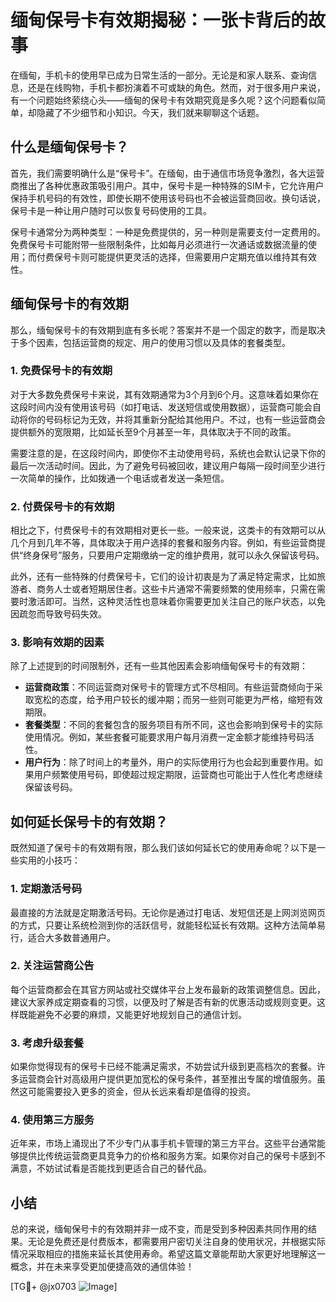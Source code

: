 # 缅甸保号卡有效期揭秘：一张卡背后的故事

在缅甸，手机卡的使用早已成为日常生活的一部分。无论是和家人联系、查询信息，还是在线购物，手机卡都扮演着不可或缺的角色。然而，对于很多用户来说，有一个问题始终萦绕心头——缅甸的保号卡有效期究竟是多久呢？这个问题看似简单，却隐藏了不少细节和小知识。今天，我们就来聊聊这个话题。

## 什么是缅甸保号卡？

首先，我们需要明确什么是“保号卡”。在缅甸，由于通信市场竞争激烈，各大运营商推出了各种优惠政策吸引用户。其中，保号卡是一种特殊的SIM卡，它允许用户保持手机号码的有效性，即使长期不使用该号码也不会被运营商回收。换句话说，保号卡是一种让用户随时可以恢复号码使用的工具。

保号卡通常分为两种类型：一种是免费提供的，另一种则是需要支付一定费用的。免费保号卡可能附带一些限制条件，比如每月必须进行一次通话或数据流量的使用；而付费保号卡则可能提供更灵活的选择，但需要用户定期充值以维持其有效性。

## 缅甸保号卡的有效期

那么，缅甸保号卡的有效期到底有多长呢？答案并不是一个固定的数字，而是取决于多个因素，包括运营商的规定、用户的使用习惯以及具体的套餐类型。

### 1. 免费保号卡的有效期

对于大多数免费保号卡来说，其有效期通常为3个月到6个月。这意味着如果你在这段时间内没有使用该号码（如打电话、发送短信或使用数据），运营商可能会自动将你的号码标记为无效，并将其重新分配给其他用户。不过，也有一些运营商会提供额外的宽限期，比如延长至9个月甚至一年，具体取决于不同的政策。

需要注意的是，在这段时间内，即使你不主动使用号码，系统也会默认记录下你的最后一次活动时间。因此，为了避免号码被回收，建议用户每隔一段时间至少进行一次简单的操作，比如拨通一个电话或者发送一条短信。

### 2. 付费保号卡的有效期

相比之下，付费保号卡的有效期相对更长一些。一般来说，这类卡的有效期可以从几个月到几年不等，具体取决于用户选择的套餐和服务内容。例如，有些运营商提供“终身保号”服务，只要用户定期缴纳一定的维护费用，就可以永久保留该号码。

此外，还有一些特殊的付费保号卡，它们的设计初衷是为了满足特定需求，比如旅游者、商务人士或者短期居住者。这些卡片通常不需要频繁的使用频率，只需在需要时激活即可。当然，这种灵活性也意味着你需要更加关注自己的账户状态，以免因疏忽而导致号码失效。

### 3. 影响有效期的因素

除了上述提到的时间限制外，还有一些其他因素会影响缅甸保号卡的有效期：

- **运营商政策**：不同运营商对保号卡的管理方式不尽相同。有些运营商倾向于采取宽松的态度，给予用户较长的缓冲期；而另一些则可能更为严格，缩短有效期限。
- **套餐类型**：不同的套餐包含的服务项目有所不同，这也会影响到保号卡的实际使用情况。例如，某些套餐可能要求用户每月消费一定金额才能维持号码活性。
- **用户行为**：除了时间上的考量外，用户的实际使用行为也会起到重要作用。如果用户频繁使用号码，即使超过规定期限，运营商也可能出于人性化考虑继续保留该号码。

## 如何延长保号卡的有效期？

既然知道了保号卡的有效期有限，那么我们该如何延长它的使用寿命呢？以下是一些实用的小技巧：

### 1. 定期激活号码

最直接的方法就是定期激活号码。无论你是通过打电话、发短信还是上网浏览网页的方式，只要让系统检测到你的活跃信号，就能轻松延长有效期。这种方法简单易行，适合大多数普通用户。

### 2. 关注运营商公告

每个运营商都会在其官方网站或社交媒体平台上发布最新的政策调整信息。因此，建议大家养成定期查看的习惯，以便及时了解是否有新的优惠活动或规则变更。这样既能避免不必要的麻烦，又能更好地规划自己的通信计划。

### 3. 考虑升级套餐

如果你觉得现有的保号卡已经不能满足需求，不妨尝试升级到更高档次的套餐。许多运营商会针对高级用户提供更加宽松的保号条件，甚至推出专属的增值服务。虽然这可能需要投入更多的资金，但从长远来看却是值得的投资。

### 4. 使用第三方服务

近年来，市场上涌现出了不少专门从事手机卡管理的第三方平台。这些平台通常能够提供比传统运营商更具竞争力的价格和服务方案。如果你对自己的保号卡感到不满意，不妨试试看是否能找到更适合自己的替代品。

## 小结

总的来说，缅甸保号卡的有效期并非一成不变，而是受到多种因素共同作用的结果。无论是免费还是付费版本，都需要用户密切关注自身的使用状况，并根据实际情况采取相应的措施来延长其使用寿命。希望这篇文章能帮助大家更好地理解这一概念，并在未来享受更加便捷高效的通信体验！

[TG💪+ @jx0703 ![Image](https://github.com/user-attachments/assets/dbca1d08-cadb-493c-b0ec-ad6f7a83f270)]